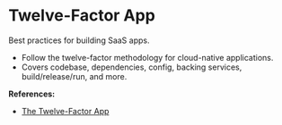 # Twelve-Factor App

Best practices for building SaaS apps.

- Follow the twelve-factor methodology for cloud-native applications.
- Covers codebase, dependencies, config, backing services, build/release/run, and more.

**References:**
- [The Twelve-Factor App](https://12factor.net/)
